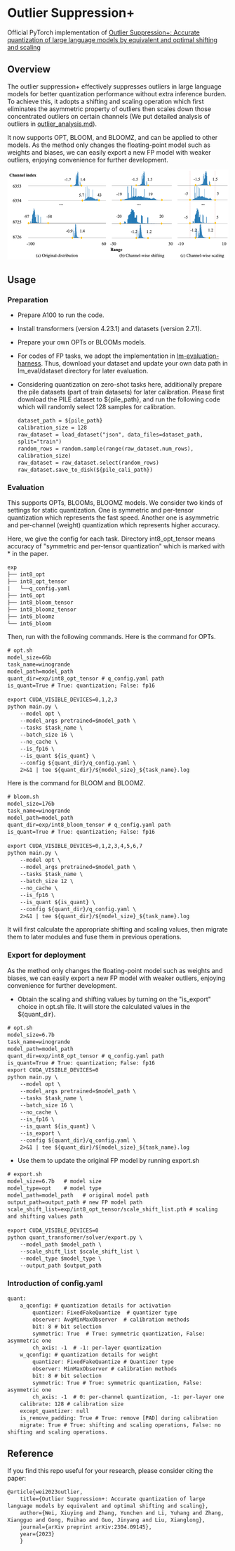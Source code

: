 # Outlier Suppression+
Official PyTorch implementation of  <a href="https://arxiv.org/abs/2304.09145">Outlier Suppression+: Accurate quantization of large language models by equivalent and optimal shifting and scaling</a>

## Overview

The outlier suppression+ effectively suppresses outliers in large language models for better quantization performance without extra inference burden. To achieve this, it adopts a shifting and scaling operation which first eliminates the asymmetric property of outliers then scales down those concentrated outliers on certain channels (We put detailed analysis of outliers in [outlier_analysis.md](outlier_analysis.md)). 


It now supports OPT, BLOOM, and BLOOMZ, and can be applied to other models. As the method only changes the floating-point model such as weights and biases, we can easily export a new FP model with weaker outliers, enjoying convenience for further development.
<p align="center">
  <img src="figure/outlier_suppression_plus.png">
</p>
<!-- ![](outlier_suppression_plus.png =100x100) -->

## Usage
### Preparation
* Prepare A100 to run the code.
* Install transformers (version 4.23.1) and datasets (version 2.7.1). 
* Prepare your own OPTs or BLOOMs models.
* For codes of FP tasks, we adopt the implementation in <a href="https://github.com/EleutherAI/lm-evaluation-harness">lm-evaluation-harness</a>. Thus, download your dataset and update your own data path in lm_eval/dataset directory for later evaluation.
* Considering quantization on zero-shot tasks here, additionally prepare the pile datasets (part of train datasets) for later calibration. Please first download the PILE dataset to ${pile_path}, and run the following code which will randomly select 128 samples for calibration. 

    ```
    dataset_path = ${pile_path}
    calibration_size = 128
    raw_dataset = load_dataset("json", data_files=dataset_path, split="train")
    random_rows = random.sample(range(raw_dataset.num_rows), calibration_size)
    raw_dataset = raw_dataset.select(random_rows)
    raw_dataset.save_to_disk(${pile_cali_path})
    ```

### Evaluation
This supports OPTs, BLOOMs, BLOOMZ models. We consider two kinds of settings for static quantization. One is symmetric and per-tensor quantization which represents the fast speed. Another one is asymmetric and per-channel (weight) quantization which represents higher accuracy.

Here, we give the config for each task. Directory int8_opt_tensor means accuracy of "symmetric and per-tensor quantization" which is marked with * in the paper.

```
exp
├── int8_opt
├── int8_opt_tensor
|   └──q_config.yaml
├── int6_opt
├── int8_bloom_tensor
├── int8_bloomz_tensor
├── int6_bloomz
└── int6_bloom
```

Then, run with the following commands. Here is the command for OPTs.
```
# opt.sh
model_size=66b
task_name=winogrande
model_path=model_path 
quant_dir=exp/int8_opt_tensor # q_config.yaml path
is_quant=True # True: quantization; False: fp16

export CUDA_VISIBLE_DEVICES=0,1,2,3
python main.py \
    --model opt \
    --model_args pretrained=$model_path \
    --tasks $task_name \
    --batch_size 16 \
    --no_cache \
    --is_fp16 \
    --is_quant ${is_quant} \
    --config ${quant_dir}/q_config.yaml \
    2>&1 | tee ${quant_dir}/${model_size}_${task_name}.log
```
Here is the command for BLOOM and BLOOMZ.
```
# bloom.sh
model_size=176b
task_name=winogrande
model_path=model_path 
quant_dir=exp/int8_bloom_tensor # q_config.yaml path
is_quant=True # True: quantization; False: fp16

export CUDA_VISIBLE_DEVICES=0,1,2,3,4,5,6,7
python main.py \
    --model opt \
    --model_args pretrained=$model_path \
    --tasks $task_name \
    --batch_size 12 \
    --no_cache \
    --is_fp16 \
    --is_quant ${is_quant} \
    --config ${quant_dir}/q_config.yaml \
    2>&1 | tee ${quant_dir}/${model_size}_${task_name}.log
```

It will first calculate the appropriate shifting and scaling values, then migrate them to later modules and fuse them in previous operations. 

### Export for deployment
As the method only changes the floating-point model such as weights and biases, we can easily export a new FP model with weaker outliers, enjoying convenience for further development.
* Obtain the scaling and shifting values by turning on the "is_export" choice in opt.sh file. It will store the calculated values in the ${quant_dir}.
```
# opt.sh
model_size=6.7b
task_name=winogrande
model_path=model_path 
quant_dir=exp/int8_opt_tensor # q_config.yaml path
is_quant=True # True: quantization; False: fp16
export CUDA_VISIBLE_DEVICES=0
python main.py \
    --model opt \
    --model_args pretrained=$model_path \
    --tasks $task_name \
    --batch_size 16 \
    --no_cache \
    --is_fp16 \
    --is_quant ${is_quant} \
    --is_export \
    --config ${quant_dir}/q_config.yaml \
    2>&1 | tee ${quant_dir}/${model_size}_${task_name}.log
```
* Use them to update the original FP model by running export.sh
```
# export.sh
model_size=6.7b   # model size
model_type=opt    # model type
model_path=model_path   # original model path
output_path=output_path # new FP model path
scale_shift_list=exp/int8_opt_tensor/scale_shift_list.pth # scaling and shifting values path

export CUDA_VISIBLE_DEVICES=0
python quant_transformer/solver/export.py \
    --model_path $model_path \
    --scale_shift_list $scale_shift_list \
    --model_type $model_type \
    --output_path $output_path
```

### Introduction of config.yaml
```
quant: 
    a_qconfig: # quantization details for activation
        quantizer: FixedFakeQuantize  # quantizer type
        observer: AvgMinMaxObserver  # calibration methods
        bit: 8 # bit selection
        symmetric: True  # True: symmetric quantization, False: asymmetric one
        ch_axis: -1  # -1: per-layer quantization
    w_qconfig: # quantization details for weight
        quantizer: FixedFakeQuantize # Quantizer type
        observer: MinMaxObserver # calibration methods
        bit: 8 # bit selection
        symmetric: True # True: symmetric quantization, False: asymmetric one
        ch_axis: -1  # 0: per-channel quantization, -1: per-layer one
    calibrate: 128 # calibration size
    except_quantizer: null
    is_remove_padding: True # True: remove [PAD] during calibration
    migrate: True # True: shifting and scaling operations, False: no shifting and scaling operations.
```

## Reference

If you find this repo useful for your research, please consider citing the paper:

```
@article{wei2023outlier,
    title={Outlier Suppression+: Accurate quantization of large language models by equivalent and optimal shifting and scaling},
    author={Wei, Xiuying and Zhang, Yunchen and Li, Yuhang and Zhang, Xiangguo and Gong, Ruihao and Guo, Jinyang and Liu, Xianglong},
    journal={arXiv preprint arXiv:2304.09145},
    year={2023}
    }
```